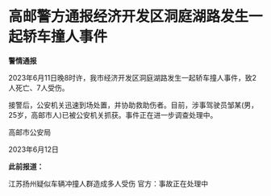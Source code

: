 

# 高邮警方通报经济开发区洞庭湖路发生一起轿车撞人事件

**警情通报**

2023年6月11日晚8时许，我市经济开发区洞庭湖路发生一起轿车撞人事件，致2人死亡、7人受伤。

接警后，公安机关迅速到场处置，并协助救助伤者。目前，涉事驾驶员邹某(男，25岁，高邮市人)已被公安机关抓获。事件正在进一步调查处理中。

高邮市公安局

2023年6月12日

**此前报道：**

江苏扬州疑似车辆冲撞人群造成多人受伤 官方：事故正在处理中


